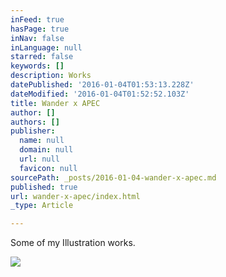 ```yaml
---
inFeed: true
hasPage: true
inNav: false
inLanguage: null
starred: false
keywords: []
description: Works
datePublished: '2016-01-04T01:53:13.228Z'
dateModified: '2016-01-04T01:52:52.103Z'
title: Wander x APEC
author: []
authors: []
publisher:
  name: null
  domain: null
  url: null
  favicon: null
sourcePath: _posts/2016-01-04-wander-x-apec.md
published: true
url: wander-x-apec/index.html
_type: Article

---
```

Some of my Illustration works.

![](https://the-grid-user-content.s3-us-west-2.amazonaws.com/78b2b76d-d211-4e9a-8fcc-a244bc4335b2.jpg)
